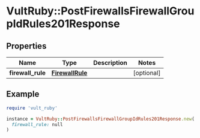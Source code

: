 # VultRuby::PostFirewallsFirewallGroupIdRules201Response

## Properties

| Name | Type | Description | Notes |
| ---- | ---- | ----------- | ----- |
| **firewall_rule** | [**FirewallRule**](FirewallRule.md) |  | [optional] |

## Example

```ruby
require 'vult_ruby'

instance = VultRuby::PostFirewallsFirewallGroupIdRules201Response.new(
  firewall_rule: null
)
```

